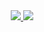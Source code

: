 
<div align=center>
  <a href="https://hong-jh.tistory.com/">
    <img src="http://img.shields.io/badge/-Tech%20blog-blue?style=flat-square&logo=bloglovin&link=https://hong-jh.tistory.com/"/>
  </a>
  <a href="mailto:functional.hong@gmail.com" >
    <img src="http://img.shields.io/badge/-Gmail-white?style=flat-square&logo=gmail"/>
  </a>
</div>
